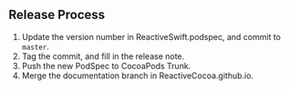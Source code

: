 ## Release Process
1. Update the version number in ReactiveSwift.podspec, and commit to `master`.
1. Tag the commit, and fill in the release note.
1. Push the new PodSpec to CocoaPods Trunk.
1. Merge the documentation branch in ReactiveCocoa.github.io.
